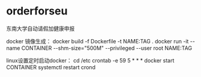 # orderforseu

东南大学自动请假加健康申报

docker 镜像生成：
docker build -f Dockerfile -t NAME:TAG .
docker run -it --name CONTAINER --shm-size="500M" --privileged --user root NAME:TAG

linux设置定时启动docker：
cd /etc
crontab -e
59 5 * * * docker start CONTAINER
systemctl restart crond
